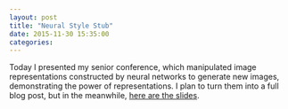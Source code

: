 ```yaml
---
layout: post
title: "Neural Style Stub"
date: 2015-11-30 15:35:00
categories:
---
```



Today I presented my senior conference, which manipulated image representations constructed by neural networks to generate new images, demonstrating the power of representations. I plan to turn them into a full blog post, but in the meanwhile, [here are the slides](https://docs.google.com/presentation/d/1a1D9_V9RMaW1VZZ0utEqsY-iS6oBBtO8oBotTlzSVRw/edit?usp=sharing).